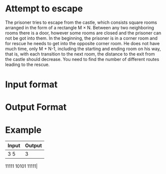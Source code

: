 # Attempt to escape

The prisoner tries to escape from the castle, which consists square rooms arranged in the form of a rectangle M × N.
Between any two neighboring rooms there is a door, however some rooms are closed and the prisoner can not be got into them.
In the beginning, the prisoner is in a corner room and for rescue he needs to get into the opposite corner room. 
He does not have much time, only M + N-1, including the starting and ending room on his way, that is, with each transition to the next room, the distance to the exit from the castle should decrease.
You need to find the number of different routes leading to the rescue.

# Input format

# Output Format

# Example
Input | Output
------------ | -------------
3 5|3
11111
10101
11111|